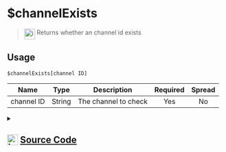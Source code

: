 # $channelExists
> <img align="top" src="https://upload.wikimedia.org/wikipedia/commons/thumb/e/e4/Infobox_info_icon.svg/160px-Infobox_info_icon.svg.png?20150409153300" alt="image" width="25" height="auto"> Returns whether an channel id exists
## Usage
```
$channelExists[channel ID]
```
| Name | Type | Description | Required | Spread
| :---: | :---: | :---: | :---: | :---: |
channel ID | String | The channel to check | Yes | No
<details>
<summary>
    
## <img align="top" src="https://cdn4.iconfinder.com/data/icons/iconsimple-logotypes/512/github-512.png" alt="image" width="25" height="auto">  [Source Code](https://github.com/tryforge/ForgeScript-V2/blob/main/src/native/channelExists.ts)
    
</summary>
    
```ts
import { ArgType, CompiledFunction, NativeFunction, Return } from "../structures"

export default new NativeFunction({
    name: "$channelExists",
    version: "1.0.0",
    description: "Returns whether an channel id exists",
    unwrap: true,
    brackets: true,
    args: [
        {
            name: "channel ID",
            description: "The channel to check",
            rest: false,
            required: true,
            type: ArgType.String,
        },
    ],
    async execute(ctx, [id]) {
        return Return.success(CompiledFunction.IdRegex.test(id) && ctx.client.channels.cache.has(id))
    },
})

```
    
</details>